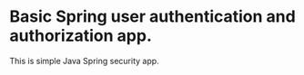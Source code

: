 # Basic Spring user authentication and authorization app. 
This is simple Java Spring security app. 
